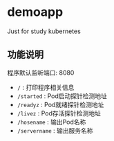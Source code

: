 # demoapp
Just for study kubernetes

## 功能说明

程序默认监听端口: 8080 

- `/` : 打印程序相关信息
- `/started` : Pod启动探针检测地址
- `/readyz` : Pod就绪探针检测地址
- `/livez` : Pod存活探针检测地址
- `/hosename` : 输出Pod名称
- `/servername` : 输出服务名称